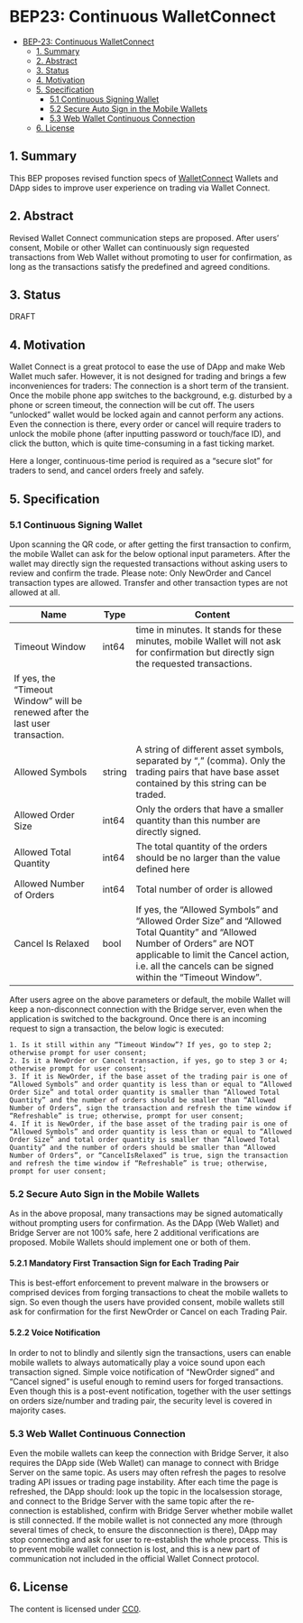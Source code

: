 # BEP23: Continuous WalletConnect

- [BEP-23: Continuous WalletConnect](#bep-23--continuous-walletconnect)
  * [1. Summary](#1-summary)
  * [2. Abstract](#2-abstract)
  * [3. Status](#3-status)
  * [4. Motivation](#4-motivation)
  * [5. Specification](#5-specification)
    + [5.1 Continuous Signing Wallet](#51-continuous-signing-wallet)
    + [5.2 Secure Auto Sign in the Mobile Wallets](#52-secure-auto-sign-in-the-mobile-wallets)
    + [5.3 Web Wallet Continuous Connection](#53-web-wallet-continuous-connection)
  * [6. License](#6-license)

## 1. Summary

This BEP proposes revised function specs of [WalletConnect](#https://docs.walletconnect.org/tech-spec) Wallets and DApp sides to improve user experience on trading via Wallet Connect.

## 2. Abstract

Revised Wallet Connect communication steps are proposed. After users’ consent, Mobile or other Wallet can continuously sign requested transactions from Web Wallet without promoting to user for confirmation, as long as the transactions satisfy the predefined and agreed conditions.

## 3. Status

DRAFT

## 4. Motivation

Wallet Connect is a great protocol to ease the use of DApp and make Web Wallet much safer. However, it is not designed for trading and brings a few inconveniences for traders:
The connection is a short term of the transient. Once the mobile phone app switches to the background, e.g. disturbed by a phone or screen timeout, the connection will be cut off. The users “unlocked” wallet would be locked again and cannot perform any actions.
Even the connection is there, every order or cancel will require traders to unlock the mobile phone (after inputting password or touch/face ID), and click the button, which is quite time-consuming in a fast ticking market.

Here a longer, continuous-time period is required as a “secure slot” for traders to send, and cancel orders freely and safely.

## 5. Specification

### 5.1 Continuous Signing Wallet
Upon scanning the QR code, or after getting the first transaction to confirm, the mobile Wallet can ask for the below optional input parameters. After the wallet may directly sign the requested transactions without asking users to review and confirm the trade. 
Please note: Only NewOrder and Cancel transaction types are allowed. Transfer and other transaction types are not allowed at all.

| Name | Type | Content | 
|------|------|---------|
| Timeout Window | int64 | time in minutes. It stands for these minutes, mobile Wallet will not ask for confirmation but directly sign the requested transactions.|
If yes, the “Timeout Window” will be renewed after the last user transaction. |
| Allowed Symbols | string | A string of different asset symbols, separated by “,” (comma). Only the trading pairs that have base asset contained by this string can be traded. |
| Allowed Order Size | int64 | Only the orders that have a smaller quantity than this number are directly signed. |
| Allowed Total Quantity | int64 | The total quantity of the orders should be no larger than the value defined here |
| Allowed Number of Orders | int64 | Total number of order is allowed |
| Cancel Is Relaxed | bool | If yes, the “Allowed Symbols” and “Allowed Order Size” and “Allowed Total Quantity” and “Allowed Number of Orders” are NOT applicable to limit the Cancel action, i.e. all the cancels can be signed within the “Timeout Window”. |

After users agree on the above parameters or default, the mobile Wallet will keep a non-disconnect connection with the Bridge server, even when the application is switched to the background. Once there is an incoming request to sign a transaction, the below logic is executed:
```
1. Is it still within any “Timeout Window”? If yes, go to step 2; otherwise prompt for user consent;
2. Is it a NewOrder or Cancel transaction, if yes, go to step 3 or 4; otherwise prompt for user consent;
3. If it is NewOrder, if the base asset of the trading pair is one of “Allowed Symbols” and order quantity is less than or equal to “Allowed Order Size” and total order quantity is smaller than “Allowed Total Quantity” and the number of orders should be smaller than “Allowed Number of Orders”, sign the transaction and refresh the time window if “Refreshable” is true; otherwise, prompt for user consent;
4. If it is NewOrder, if the base asset of the trading pair is one of “Allowed Symbols” and order quantity is less than or equal to “Allowed Order Size” and total order quantity is smaller than “Allowed Total Quantity” and the number of orders should be smaller than “Allowed Number of Orders”, or “CancelIsRelaxed” is true, sign the transaction and refresh the time window if “Refreshable” is true; otherwise, prompt for user consent;
```

### 5.2 Secure Auto Sign in the Mobile Wallets

As in the above proposal, many transactions may be signed automatically without prompting users for confirmation. As the DApp (Web Wallet) and Bridge Server are not 100% safe, here 2 additional verifications are proposed. Mobile Wallets should implement one or both of them.

#### 5.2.1 Mandatory First Transaction Sign for Each Trading Pair

This is best-effort enforcement to prevent malware in the browsers or comprised devices from forging transactions to cheat the mobile wallets to sign. So even though the users have provided consent, mobile wallets still ask for confirmation for the first NewOrder or Cancel on each Trading Pair.

#### 5.2.2 Voice Notification

In order to not to blindly and silently sign the transactions, users can enable mobile wallets to always automatically play a voice sound upon each transaction signed. Simple voice notification of “NewOrder signed” and “Cancel signed” is useful enough to remind users for forged transactions. Even though this is a post-event notification,  together with the user settings on orders size/number and trading pair, the security level is covered in majority cases.

### 5.3 Web Wallet Continuous Connection
Even the mobile wallets can keep the connection with Bridge Server, it also requires the DApp side (Web Wallet) can manage to connect with Bridge Server on the same topic. As users may often refresh the pages to resolve trading API issues or trading page instability. After each time the page is refreshed, the DApp should:
look up the topic in the localsession storage, and connect to the Bridge Server with the same topic
after the re-connection is established, confirm with Bridge Server whether mobile wallet is still connected. If the mobile wallet is not connected any more (through several times of check, to ensure the disconnection is there), DApp may stop connecting and ask for user to re-establish the whole process. This is to prevent mobile wallet connection is lost, and this is a new part of communication not included in the official Wallet Connect protocol. 

## 6. License
The content is licensed under [CC0](https://creativecommons.org/publicdomain/zero/1.0/).

